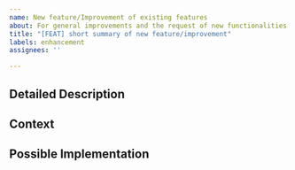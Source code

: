```yaml
---
name: New feature/Improvement of existing features
about: For general improvements and the request of new functionalities
title: "[FEAT] short summary of new feature/improvement"
labels: enhancement
assignees: ''

---
```

<!--- Provide a general summary of the issue in the Title above -->

## Detailed Description
<!--- Provide a detailed description of the change or addition you are proposing -->

## Context
<!--- Why is this change important to you? How would you use it? -->
<!--- How can it benefit other users? -->

## Possible Implementation
<!--- Not obligatory, but suggest an idea for implementing addition or change -->

